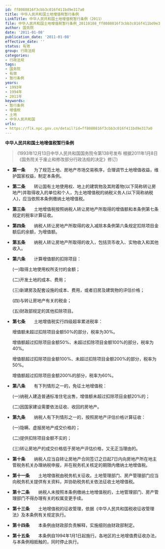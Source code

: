 ```yaml
---
id: ff8080816f3cbb3c016f411bd9e317a0
title: 中华人民共和国土地增值税暂行条例
LinkTitle: 中华人民共和国土地增值税暂行条例（2011）
file: 中华人民共和国土地增值税暂行条例_20110108_ff8080816f3cbb3c016f411bd9e317a0.docx
author: 国务院
date: '2011-01-08'
publication_date: '2011-01-08'
effective_date: ''
status: 有效
group: 行政法规
categories:
- 行政法规
tags:
- 国务院
- 有效
- 暂行条例
years:
- 1993年
- 1994年
- 2011年
keywords:
- 暂行条例
- 增值税
- 土地
- 中华人民共和国
urls:
- https://flk.npc.gov.cn/detail?id=ff8080816f3cbb3c016f411bd9e317a0
---
```


**中华人民共和国土地增值税暂行条例**

> (1993年12月13日中华人民共和国国务院令第138号发布 根据2011年1月8日《国务院关于废止和修改部分行政法规的决定》修订)

- **第一条**　　为了规范土地、房地产市场交易秩序，合理调节土地增值收益，维护国家权益，制定本条例。

- **第二条**　　转让国有土地使用权、地上的建筑物及其附着物(以下简称转让房地产)并取得收入的单位和个人，为土地增值税的纳税义务人(以下简称纳税人)，应当依照本条例缴纳土地增值税。

- **第三条**　　土地增值税按照纳税人转让房地产所取得的增值额和本条例第七条规定的税率计算征收。

- **第四条**　　纳税人转让房地产所取得的收入减除本条例第六条规定扣除项目金额后的余额，为增值额。

- **第五条**　　纳税人转让房地产所取得的收入，包括货币收入、实物收入和其他收入。

- **第六条**　　计算增值额的扣除项目：

  (一)取得土地使用权所支付的金额；

  (二)开发土地的成本、费用；

  (三)新建房及配套设施的成本、费用，或者旧房及建筑物的评估价格；

  (四)与转让房地产有关的税金；

  (五)财政部规定的其他扣除项目。

- **第七条**　　土地增值税实行四级超率累进税率：

  增值额未超过扣除项目金额50%的部分，税率为30%。

  增值额超过扣除项目金额50%、未超过扣除项目金额100%的部分，税率为40%。

  增值额超过扣除项目金额100%、未超过扣除项目金额200%的部分，税率为50%。

  增值额超过扣除项目金额200%的部分，税率为60%。

- **第八条**　　有下列情形之一的，免征土地增值税：

  (一)纳税人建造普通标准住宅出售，增值额未超过扣除项目金额20%的；

  (二)因国家建设需要依法征收、收回的房地产。

- **第九条**　　纳税人有下列情形之一的，按照房地产评估价格计算征收：

  (一)隐瞒、虚报房地产成交价格的；

  (二)提供扣除项目金额不实的；

  (三)转让房地产的成交价格低于房地产评估价格，又无正当理由的。

- **第十条**　　纳税人应当自转让房地产合同签订之日起7日内向房地产所在地主管税务机关办理纳税申报，并在税务机关核定的期限内缴纳土地增值税。

- **第十一条**　　土地增值税由税务机关征收。土地管理部门、房产管理部门应当向税务机关提供有关资料，并协助税务机关依法征收土地增值税。

- **第十二条**　　纳税人未按照本条例缴纳土地增值税的，土地管理部门、房产管理部门不得办理有关的权属变更手续。

- **第十三条**　　土地增值税的征收管理，依据《中华人民共和国税收征收管理法》及本条例有关规定执行。

- **第十四条**　　本条例由财政部负责解释，实施细则由财政部制定。

- **第十五条**　　本条例自1994年1月1日起施行。各地区的土地增值费征收办法，与本条例相抵触的，同时停止执行。
